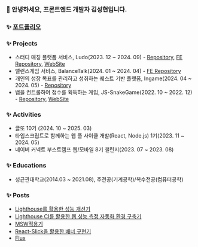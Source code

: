 ### 🙏 안녕하세요, 프론트엔드 개발자 김성현입니다.

### ✨ [포트폴리오](https://github.com/user-attachments/files/20073662/default.pdf)

### ✨ Projects
- 스터디 매칭 플랫폼 서비스, Ludo(2023. 12 ~ 2024. 09) - [Repository](https://github.com/Ludo-SMP/ludo), [FE Repository](https://github.com/Ludo-SMP/ludo-frontend), [WebSite](https://ludo.study/)
- 밸런스게임 서비스, BalanceTalk(2024. 01 ~ 2024. 04) - [FE Repository](https://github.com/JECT-Study/PICK-O-Client)
- 개인의 성장 목표를 관리하고 성취하는 퀘스트 기반 플랫폼, Ingame(2024. 04 ~ 2024. 05) - [Repository](https://github.com/ingame-app/ingame)
- 뱀을 컨트롤하여 점수를 획득하는 게임, JS-SnakeGame(2022. 10 ~ 2022. 12) - [Repository](https://github.com/SungHyun627/JS-SnakeGame), [WebSite](https://sunghyun627.github.io/JS-SnakeGame/)

### ✨ Activities
- 글또 10기 (2024. 10 ~ 2025. 03)
- 타입스크립트로 함께하는 웹 풀 사이클 개발(React, Node.js) 1기(2023. 11 ~ 2024. 05)
- 네이버 커넥트 부스트캠프 웹/모바일 8기 챌린지(2023. 07 ~ 2023. 08)

### ✨ Educations
- 성균관대학교(2014.03 ~ 2021.08), 주전공(기계공학)/복수전공(컴퓨터공학)

### ✨ Posts
- [Lighthouse를 활용한 성능 개선기](https://github.com/The-Memory-Of-Developer/dev-study/blob/main/projects/ludo/Lighthouse%EB%A5%BC%20%ED%99%9C%EC%9A%A9%ED%95%9C%20%EC%84%B1%EB%8A%A5%20%EA%B0%9C%EC%84%A0%EA%B8%B0.md)
- [Lighthouse CI를 활용한 웹 성능 측정 자동화 환경 구축기](https://github.com/The-Memory-Of-Developer/dev-study/blob/main/projects/ludo/Lighthouse%20CI%EB%A5%BC%20%ED%99%9C%EC%9A%A9%ED%95%9C%20%EC%9B%B9%20%EC%84%B1%EB%8A%A5%20%EC%B8%A1%EC%A0%95%20%EC%9E%90%EB%8F%99%ED%99%94%20%ED%99%98%EA%B2%BD%20%EA%B5%AC%EC%B6%95%EA%B8%B0.md)
- [MSW적용기](https://github.com/The-Memory-Of-Developer/dev-study/blob/main/projects/ludo/MSW%20%EC%A0%81%EC%9A%A9%EA%B8%B0.md)
- [React-Slick을 활용한 배너 구현기](https://github.com/The-Memory-Of-Developer/dev-study/blob/main/projects/ludo/React-Slick%EC%9D%84%20%ED%99%9C%EC%9A%A9%ED%95%9C%20%EB%B0%B0%EB%84%88%20%EA%B5%AC%ED%98%84%EA%B8%B0.md)
- [Flux](https://github.com/The-Memory-Of-Developer/dev-study/blob/main/projects/ludo/flux.md)
